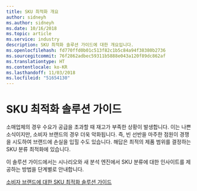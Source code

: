 ```yaml
---
title: SKU 최적화 개요
author: sidneyh
ms.author: sidneyh
ms.date: 10/16/2018
ms.topic: article
ms.service: industry
description: SKU 최적화 솔루션 가이드에 대한 개요입니다.
ms.openlocfilehash: fd770ffd0b01c513f82c1b5c84a94f38380b2736
ms.sourcegitcommit: 76f2862adbec59311b5888e043a120f89dc862af
ms.translationtype: HT
ms.contentlocale: ko-KR
ms.lasthandoff: 11/03/2018
ms.locfileid: "51654130"
---
```

# <a name="sku-optimization-solution-guide"></a>SKU 최적화 솔루션 가이드

소매업체의 경우 수요가 공급을 초과할 때 재고가 부족한 상황이 발생합니다. 이는 나쁜 소식이지만, 소비자 브랜드의 경우 더욱 악화됩니다. 즉, 빈 선반을 마주한 점원이 경쟁을 시도하여 브랜드에 손실을 입힐 수도 있습니다. 해답은 최적의 제품 범위를 결정하는 SKU 분류 최적화에 있습니다.  

이 솔루션 가이드에서는 시나리오와 새 분석 엔진에서 SKU 분류에 대한 인사이트를 제공하는 방법을 단계별로 안내합니다. 

[소비자 브랜드에 대한 SKU 최적화 솔루션 가이드](/azure/industry/retail/sku-optimization-solution-guide)
